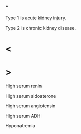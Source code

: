 # .

Type 1 is acute kidney injury.

Type 2 is chronic kidney disease.

# <

# >

High serum renin

High serum aldosterone

High serum angiotensin

High serum ADH

Hyponatremia

